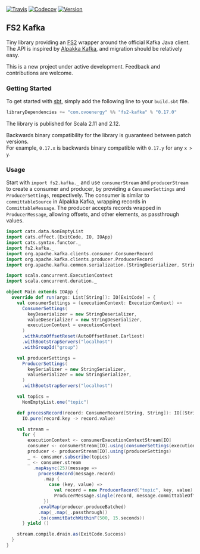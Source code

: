 [![Travis](https://img.shields.io/travis/ovotech/fs2-kafka/master.svg)](https://travis-ci.org/ovotech/fs2-kafka) [![Codecov](https://img.shields.io/codecov/c/github/ovotech/fs2-kafka.svg)](https://codecov.io/gh/ovotech/fs2-kafka) [![Version](https://img.shields.io/badge/version-v0.17.0-orange.svg)](https://search.maven.org/artifact/com.ovoenergy/fs2-kafka_2.12/0.17.0/jar)

## FS2 Kafka

Tiny library providing an [FS2][fs2] wrapper around the official Kafka Java client.  
The API is inspired by [Alpakka Kafka][alpakka-kafka], and migration should be relatively easy.

This is a new project under active development. Feedback and contributions are welcome.

### Getting Started

To get started with [sbt][sbt], simply add the following line to your `build.sbt` file.

```scala
libraryDependencies += "com.ovoenergy" %% "fs2-kafka" % "0.17.0"
```

The library is published for Scala 2.11 and 2.12.

Backwards binary compatibility for the library is guaranteed between patch versions.  
For example, `0.17.x` is backwards binary compatible with `0.17.y` for any `x > y`.

### Usage

Start with `import fs2.kafka._` and use `consumerStream` and `producerStream` to create a consumer and producer, by providing a `ConsumerSettings` and `ProducerSettings`, respectively. The consumer is similar to `committableSource` in Alpakka Kafka, wrapping records in `CommittableMessage`. The producer accepts records wrapped in `ProducerMessage`, allowing offsets, and other elements, as passthrough values.

```scala
import cats.data.NonEmptyList
import cats.effect.{ExitCode, IO, IOApp}
import cats.syntax.functor._
import fs2.kafka._
import org.apache.kafka.clients.consumer.ConsumerRecord
import org.apache.kafka.clients.producer.ProducerRecord
import org.apache.kafka.common.serialization.{StringDeserializer, StringSerializer}

import scala.concurrent.ExecutionContext
import scala.concurrent.duration._

object Main extends IOApp {
  override def run(args: List[String]): IO[ExitCode] = {
    val consumerSettings = (executionContext: ExecutionContext) =>
      ConsumerSettings(
        keyDeserializer = new StringDeserializer,
        valueDeserializer = new StringDeserializer,
        executionContext = executionContext
      )
      .withAutoOffsetReset(AutoOffsetReset.Earliest)
      .withBootstrapServers("localhost")
      .withGroupId("group")

    val producerSettings =
      ProducerSettings(
        keySerializer = new StringSerializer,
        valueSerializer = new StringSerializer,
      )
      .withBootstrapServers("localhost")

    val topics =
      NonEmptyList.one("topic")

    def processRecord(record: ConsumerRecord[String, String]): IO[(String, String)] =
      IO.pure(record.key -> record.value)

    val stream =
      for {
        executionContext <- consumerExecutionContextStream[IO]
        consumer <- consumerStream[IO].using(consumerSettings(executionContext))
        producer <- producerStream[IO].using(producerSettings)
        _ <- consumer.subscribe(topics)
        _ <- consumer.stream
          .mapAsync(25)(message =>
            processRecord(message.record)
              .map {
                case (key, value) =>
                  val record = new ProducerRecord("topic", key, value)
                  ProducerMessage.single(record, message.committableOffset)
              })
            .evalMap(producer.produceBatched)
            .map(_.map(_.passthrough))
            .to(commitBatchWithinF(500, 15.seconds))
      } yield ()

    stream.compile.drain.as(ExitCode.Success)
  }
}
```

[alpakka-kafka]: https://github.com/akka/alpakka-kafka
[fs2]: http://fs2.io/
[sbt]: https://www.scala-sbt.org

